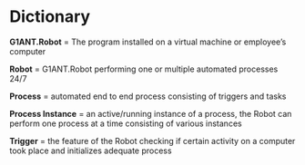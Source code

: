# Dictionary

**G1ANT.Robot** = The program installed on a virtual machine or employee’s computer

**Robot** = G1ANT.Robot performing one or multiple automated processes 24/7

**Process** = automated end to end process consisting of triggers and tasks

**Process Instance** = an active/running instance of a process, the Robot can perform one process at a time consisting of various instances

**Trigger** = the feature of the Robot checking if certain activity on a computer took place and initializes adequate process
